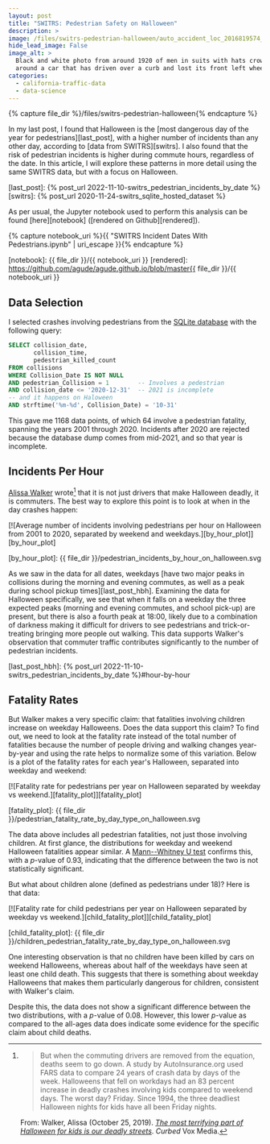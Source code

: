 ```yaml
---
layout: post
title: "SWITRS: Pedestrian Safety on Halloween"
description: >
image: /files/switrs-pedestrian-halloween/auto_accident_loc_2016819574_1920.jpg
hide_lead_image: False
image_alt: >
  Black and white photo from around 1920 of men in suits with hats crowded
  around a car that has driven over a curb and lost its front left wheel.
categories: 
  - california-traffic-data 
  - data-science
---
```


{% capture file_dir %}/files/switrs-pedestrian-halloween{% endcapture %}

In my last post, I found that Halloween is the [most dangerous day of the year
for pedestrians][last_post], with a higher number of incidents than any other
day, according to [data from SWITRS][switrs]. I also found that the risk of
pedestrian incidents is higher during commute hours, regardless of the date.
In this article, I will explore these patterns in more detail using the same
SWITRS data, but with a focus on Halloween.

[last_post]: {% post_url 2022-11-10-switrs_pedestrian_incidents_by_date %}
[switrs]: {% post_url 2020-11-24-switrs_sqlite_hosted_dataset %}

As per usual, the Jupyter notebook used to perform this analysis can be found
[here][notebook] ([rendered on Github][rendered]).

{% capture notebook_uri %}{{ "SWITRS Incident Dates With Pedestrians.ipynb" | uri_escape }}{% endcapture %} 

[notebook]: {{ file_dir }}/{{ notebook_uri }}
[rendered]: https://github.com/agude/agude.github.io/blob/master{{ file_dir }}/{{ notebook_uri }}

## Data Selection 

I selected crashes involving pedestrians from the [SQLite database][s2s] with
the following query:

[s2s]: https://github.com/agude/SWITRS-to-SQLite

```sql
SELECT collision_date,
       collision_time,
       pedestrian_killed_count
FROM collisions
WHERE Collision_Date IS NOT NULL
AND pedestrian_Collision = 1        -- Involves a pedestrian
AND collision_date <= '2020-12-31'  -- 2021 is incomplete
-- and it happens on Haloween
AND strftime('%m-%d', Collision_Date) = '10-31'
```

This gave me 1168 data points, of which 64 involve a pedestrian fatality,
spanning the years 2001 through 2020\. Incidents after 2020 are rejected
because the database dump comes from mid-2021, and so that year is incomplete.

## Incidents Per Hour

[Alissa Walker][aw_curbed] wrote[^aw_quote] that it is not just drivers that make
Halloween deadly, it is commuters. The best way to explore this point is to
look at when in the day crashes happen:

[aw_curbed]: https://archive.curbed.com/2019/10/25/20927701/halloween-safety-pedestrian-deaths-kids

[^aw_quote]:
    > But when the commuting drivers are removed from the equation, deaths
    > seem to go down. A study by AutoInsurance.org used FARS data to compare
    > 24 years of crash data by days of the week. Halloweens that fell on
    > workdays had an 83 percent increase in deadly crashes involving kids
    > compared to weekend days. The worst day? Friday. Since 1994, the three
    > deadliest Halloween nights for kids have all been Friday nights.

    From: Walker, Alissa (October 25, 2019). [_The most terrifying part of
    Halloween for kids is our deadly streets_][aw_curbed]. _Curbed_ Vox Media.

[![Average number of incidents involving pedestrians per hour on Halloween
from 2001 to 2020, separated by weekend and
weekdays.][by_hour_plot]][by_hour_plot]

[by_hour_plot]: {{ file_dir }}/pedestrian_incidents_by_hour_on_halloween.svg

As we saw in the data for all dates, weekdays [have two major peaks in
collisions during the morning and evening commutes, as well as a peak during
school pickup times][last_post_hbh]. Examining the data for Halloween
specifically, we see that when it falls on a weekday the three expected peaks
(morning and evening commutes, and school pick-up) are present, but there is
also a fourth peak at 18:00, likely due to a combination of darkness making it
difficult for drivers to see pedestrians and trick-or-treating bringing more
people out walking. This data supports Walker's observation that commuter
traffic contributes significantly to the number of pedestrian incidents.

[last_post_hbh]: {% post_url 2022-11-10-switrs_pedestrian_incidents_by_date %}#hour-by-hour

## Fatality Rates

But Walker makes a very specific claim: that fatalities involving children
increase on weekday Halloweens. Does the data support this claim? To find out,
we need to look at the fatality rate instead of the total number of fatalities
because the number of people driving and walking changes year-by-year and
using the rate helps to normalize some of this variation. Below is a plot of
the fatality rates for each year's Halloween, separated into weekday and
weekend:

[![Fatality rate for pedestrians per year on Halloween separated by weekday vs
weekend.][fatality_plot]][fatality_plot]

[fatality_plot]: {{ file_dir }}/pedestrian_fatality_rate_by_day_type_on_halloween.svg

The data above includes all pedestrian fatalities, not just those involving
children. At first glance, the distributions for weekday and weekend Halloween
fatalities appear similar. A [Mann--Whitney U test][mwut] confirms this, with
a _p_-value of 0.93, indicating that the difference between the two is not
statistically significant.

But what about children alone (defined as pedestrians under 18)? Here is that
data:

[mwut]: https://en.wikipedia.org/wiki/Mann%E2%80%93Whitney_U_test

[![Fatality rate for child pedestrians per year on Halloween separated by
weekday vs weekend.][child_fatality_plot]][child_fatality_plot]

[child_fatality_plot]: {{ file_dir }}/children_pedestrian_fatality_rate_by_day_type_on_halloween.svg

One interesting observation is that no children have been killed by cars on
weekend Halloweens, whereas about half of the weekdays have seen at least one
child death. This suggests that there is something about weekday Halloweens
that makes them particularly dangerous for children, consistent with Walker's
claim.

Despite this, the data does not show a significant difference between the two
distributions, with a _p_-value of 0.08. However, this lower _p_-value as
compared to the all-ages data does indicate some evidence for the specific
claim about child deaths. 
